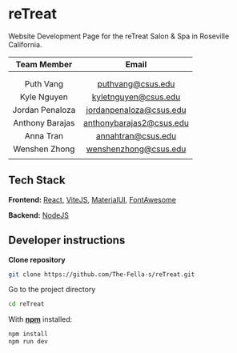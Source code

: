 # reTreat
Website Development Page for the reTreat Salon &amp; Spa in Roseville California.

|   Team Member   |          Email          |
| :-------------: | :---------------------: |
|                 |                         |
|                 |                         |
|    Puth Vang    |    puthvang@csus.edu    |
|   Kyle Nguyen   |  kyletnguyen@csus.edu   |
| Jordan Penaloza | jordanpenaloza@csus.edu |
| Anthony Barajas |anthonybarajas2@csus.edu |
|    Anna Tran    |  annahtran@csus.edu     |
|  Wenshen Zhong  |  wenshenzhong@csus.edu  |
|                 |                         |

## Tech Stack
**Frontend:** [React](https://reactjs.org), [ViteJS](https://vitejs.dev/), [MaterialUI](https://mui.com/material-ui/), [FontAwesome](https://fontawesome.com/)

**Backend:** [NodeJS](https://nodejs.org/en)

## Developer instructions
**Clone repository**
```bash
git clone https://github.com/The-Fella-s/reTreat.git
```

Go to the project directory
```bash
cd reTreat
```

With **[npm](https://www.npmjs.com/)** installed:

```bash
npm install
npm run dev
```
